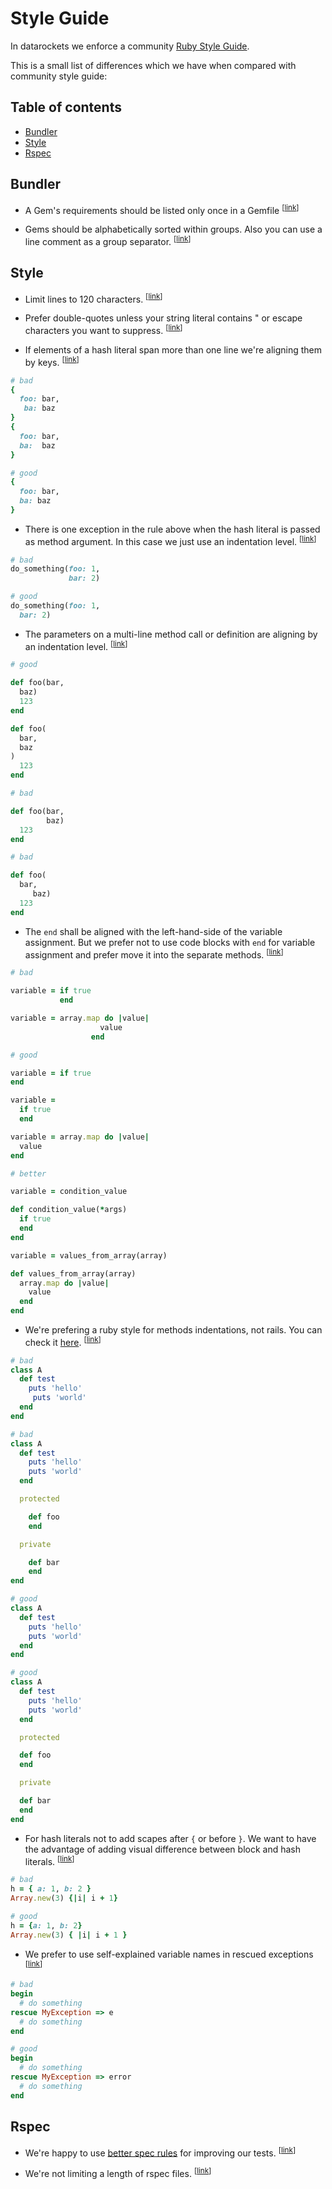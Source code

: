 # Style Guide

In datarockets we enforce a community [Ruby Style Guide](https://github.com/rubocop-hq/ruby-style-guide).

This is a small list of differences which we have when compared with community style guide:

## Table of contents

* [Bundler](#Bundler)
* [Style](#Style)
* [Rspec](#Rspec)

## Bundler

* <a name="bundler-add-once"></a>
  A Gem's requirements should be listed only once in a Gemfile
  <sup>[[link](#bundler-add-once)]</sup>

* <a name="bundler-ordering"></a>
  Gems should be alphabetically sorted within groups. Also you can use a line comment as a group separator.
  <sup>[[link](#bundler-ordering)]</sup>

## Style

* <a name="style-line-length"></a>
  Limit lines to 120 characters.
  <sup>[[link](#style-line-length)]</sup>

* <a name="style-double-quotes"></a>
  Prefer double-quotes unless your string literal contains " or escape characters you want to suppress.
  <sup>[[link](#style-double-quotes)]</sup>

* <a name="style-hash-aligning"></a>
  If elements of a hash literal span more than one line we're aligning them by keys.
  <sup>[[link](#style-hash-aligning)]</sup>


```ruby
# bad
{
  foo: bar,
   ba: baz
}
{
  foo: bar,
  ba:  baz
}

# good
{
  foo: bar,
  ba: baz
}
```

* <a name="style-keyword-arguments-aligning"></a>
  There is one exception in the rule above when the hash literal is passed as method argument.
  In this case we just use an indentation level.
  <sup>[[link](#style-keyword-arguments-aligning)]</sup>

```ruby
# bad
do_something(foo: 1,
             bar: 2)

# good
do_something(foo: 1,
  bar: 2)
```

* <a name="style-parameters-aligning"></a>
  The parameters on a multi-line method call or definition are aligning by an indentation level.
  <sup>[[link](#style-parameters-aligning)]</sup>

```ruby
# good

def foo(bar,
  baz)
  123
end

def foo(
  bar,
  baz
)
  123
end

# bad

def foo(bar,
        baz)
  123
end

# bad

def foo(
  bar,
     baz)
  123
end
```

* <a name="style-end-aligning"></a>
  The `end` shall be aligned with the left-hand-side of the variable assignment. But we prefer not to use code blocks with `end` for variable assignment and prefer move it into the separate methods.
  <sup>[[link](#style-end-aligning)]</sup>

```ruby
# bad

variable = if true
           end

variable = array.map do |value|
                    value
                  end

# good

variable = if true
end

variable =
  if true
  end

variable = array.map do |value|
  value
end

# better

variable = condition_value

def condition_value(*args)
  if true
  end
end

variable = values_from_array(array)

def values_from_array(array)
  array.map do |value|
    value
  end
end

```

* <a name="style-method-indentations"></a>
  We're prefering a ruby style for methods indentations, not rails. You can check it [here](https://github.com/rubocop-hq/ruby-style-guide#indent-public-private-protected).
  <sup>[[link](#style-method-indentations)]</sup>

```ruby
# bad
class A
  def test
    puts 'hello'
     puts 'world'
  end
end

# bad
class A
  def test
    puts 'hello'
    puts 'world'
  end

  protected

    def foo
    end

  private

    def bar
    end
end

# good
class A
  def test
    puts 'hello'
    puts 'world'
  end
end

# good
class A
  def test
    puts 'hello'
    puts 'world'
  end

  protected

  def foo
  end

  private

  def bar
  end
end
```

* <a name="style-hash-spaces"></a>
  For hash literals not to add scapes after `{` or before `}`. We want to have the advantage of adding visual difference between block and hash literals.
  <sup>[[link](#style-hash-spaces)]</sup>

```ruby
# bad
h = { a: 1, b: 2 }
Array.new(3) {|i| i + 1}

# good
h = {a: 1, b: 2}
Array.new(3) { |i| i + 1 }
```

* <a name="style-rescued-variable-name"></a>
  We prefer to use self-explained variable names in rescued exceptions
  <sup>[[link](#style-rescued-variable-name)]</sup>

```ruby
# bad
begin
  # do something
rescue MyException => e
  # do something
end

# good
begin
  # do something
rescue MyException => error
  # do something
end
```
## Rspec

* <a name="rspec-betterrspec"></a>
  We're happy to use [better spec rules](http://www.betterspecs.org/) for improving our tests.
  <sup>[[link](#rspec-betterrspec)]</sup>

* <a name="rspec-file-length"></a>
  We're not limiting a length of rspec files.
  <sup>[[link](#rspec-file-length)]</sup>
